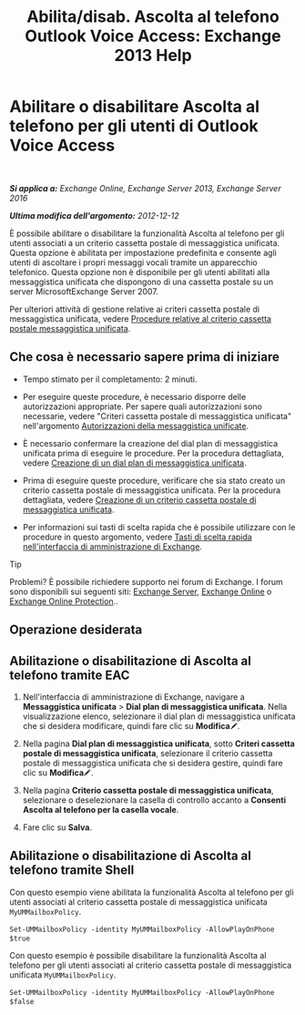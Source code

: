 ﻿---
title: 'Abilita/disab. Ascolta al telefono Outlook Voice Access: Exchange 2013 Help'
TOCTitle: Abilitare o disabilitare Ascolta al telefono per gli utenti di Outlook Voice Access
ms:assetid: d3281a97-6fc6-42a3-855f-1af1184a644a
ms:mtpsurl: https://technet.microsoft.com/it-it/library/Dd351161(v=EXCHG.150)
ms:contentKeyID: 52057355
ms.date: 05/22/2018
mtps_version: v=EXCHG.150
ms.translationtype: MT
---

# Abilitare o disabilitare Ascolta al telefono per gli utenti di Outlook Voice Access

 

_**Si applica a:** Exchange Online, Exchange Server 2013, Exchange Server 2016_

_**Ultima modifica dell'argomento:** 2012-12-12_

È possibile abilitare o disabilitare la funzionalità Ascolta al telefono per gli utenti associati a un criterio cassetta postale di messaggistica unificata. Questa opzione è abilitata per impostazione predefinita e consente agli utenti di ascoltare i propri messaggi vocali tramite un apparecchio telefonico. Questa opzione non è disponibile per gli utenti abilitati alla messaggistica unificata che dispongono di una cassetta postale su un server MicrosoftExchange Server 2007.

Per ulteriori attività di gestione relative ai criteri cassetta postale di messaggistica unificata, vedere [Procedure relative al criterio cassetta postale messaggistica unificata](um-mailbox-policy-procedures-exchange-2013-help.md).

## Che cosa è necessario sapere prima di iniziare

  - Tempo stimato per il completamento: 2 minuti.

  - Per eseguire queste procedure, è necessario disporre delle autorizzazioni appropriate. Per sapere quali autorizzazioni sono necessarie, vedere "Criteri cassetta postale di messaggistica unificata" nell'argomento [Autorizzazioni della messaggistica unificate](unified-messaging-permissions-exchange-2013-help.md).

  - È necessario confermare la creazione del dial plan di messaggistica unificata prima di eseguire le procedure. Per la procedura dettagliata, vedere [Creazione di un dial plan di messaggistica unificata](create-a-um-dial-plan-exchange-2013-help.md).

  - Prima di eseguire queste procedure, verificare che sia stato creato un criterio cassetta postale di messaggistica unificata. Per la procedura dettagliata, vedere [Creazione di un criterio cassetta postale di messaggistica unificata](create-a-um-mailbox-policy-exchange-2013-help.md).

  - Per informazioni sui tasti di scelta rapida che è possibile utilizzare con le procedure in questo argomento, vedere [Tasti di scelta rapida nell'interfaccia di amministrazione di Exchange](keyboard-shortcuts-in-the-exchange-admin-center-exchange-online-protection-help.md).


> [!TIP]
> Problemi? È possibile richiedere supporto nei forum di Exchange. I forum sono disponibili sui seguenti siti: <A href="https://go.microsoft.com/fwlink/p/?linkid=60612">Exchange Server</A>, <A href="https://go.microsoft.com/fwlink/p/?linkid=267542">Exchange Online</A> o <A href="https://go.microsoft.com/fwlink/p/?linkid=285351">Exchange Online Protection</A>..



## Operazione desiderata

## Abilitazione o disabilitazione di Ascolta al telefono tramite EAC

1.  Nell'interfaccia di amministrazione di Exchange, navigare a **Messaggistica unificata** \> **Dial plan di messaggistica unificata**. Nella visualizzazione elenco, selezionare il dial plan di messaggistica unificata che si desidera modificare, quindi fare clic su **Modifica**![Icona Modifica](images/JJ218640.6f53ccb2-1f13-4c02-bea0-30690e6ea71d(EXCHG.150).gif "Icona Modifica").

2.  Nella pagina **Dial plan di messaggistica unificata**, sotto **Criteri cassetta postale di messaggistica unificata**, selezionare il criterio cassetta postale di messaggistica unificata che si desidera gestire, quindi fare clic su **Modifica**![Icona Modifica](images/JJ218640.6f53ccb2-1f13-4c02-bea0-30690e6ea71d(EXCHG.150).gif "Icona Modifica").

3.  Nella pagina **Criterio cassetta postale di messaggistica unificata**, selezionare o deselezionare la casella di controllo accanto a **Consenti Ascolta al telefono per la casella vocale**.

4.  Fare clic su **Salva**.

## Abilitazione o disabilitazione di Ascolta al telefono tramite Shell

Con questo esempio viene abilitata la funzionalità Ascolta al telefono per gli utenti associati al criterio cassetta postale di messaggistica unificata `MyUMMailboxPolicy`.

    Set-UMMailboxPolicy -identity MyUMMailboxPolicy -AllowPlayOnPhone $true

Con questo esempio è possibile disabilitare la funzionalità Ascolta al telefono per gli utenti associati al criterio cassetta postale di messaggistica unificata `MyUMMailboxPolicy`.

    Set-UMMailboxPolicy -identity MyUMMailboxPolicy -AllowPlayOnPhone $false

